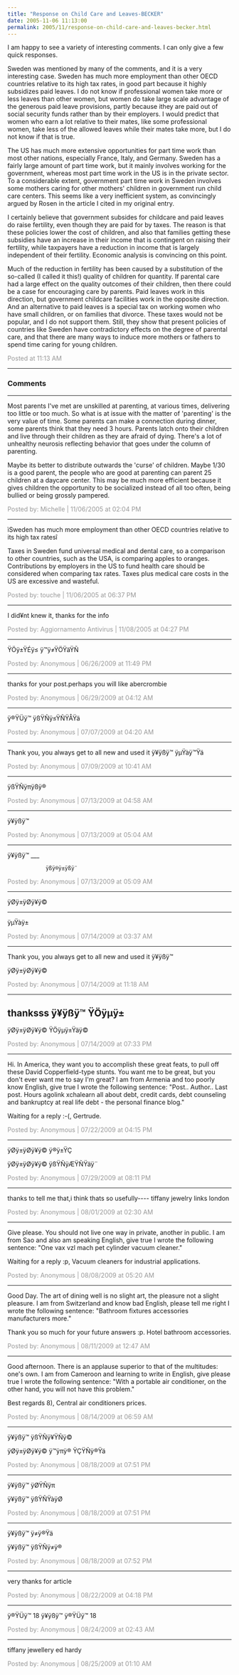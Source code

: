 ```yaml
---
title: "Response on Child Care and Leaves-BECKER"
date: 2005-11-06 11:13:00
permalink: 2005/11/response-on-child-care-and-leaves-becker.html
---
```

I am happy to see a variety of interesting comments. I can only give a few quick responses.

Sweden was mentioned by many of the comments, and it is a very interesting case. Sweden has much more employment than other OECD countries relative to its high tax rates, in good part because it highly subsidizes paid leaves. I do not know if professional women take more or less leaves than other women, but women do take large scale advantage of the generous paid leave provisions, partly because ithey are paid out of social security funds rather than by their employers. I would predict that women who earn a lot relative to their mates, like some professional women, take less of the allowed leaves while their mates take more, but I do not know if that is true.

The US has much more extensive opportunities for part time work than most other nations, especially France, Italy, and Germany. Sweden has a fairly large amount of part time work, but it mainly involves working for the government, whereas most part time work in the US is in the private sector. To a considerable extent, government part time work in Sweden involves some mothers caring for other mothers' children in government run child care centers. This seems like a very inefficient system, as convincingly argued by Rosen in the article I cited in my original entry. 

I certainly believe that government subsides for childcare and paid leaves do raise fertility, even though they are paid for by taxes. The reason is that these policies lower the cost of children, and also that families getting these subsidies have an increase in their income that is contingent on raising their fertility, while taxpayers have a reduction in income that is largely independent of their fertility. Economic analysis is convincing on this point.

Much of the reduction in fertility has been caused by a substitution of the so-called (I called it this!) quality of children for quantity. If parental care had a large effect on the quality outcomes of their children, then there could be a case for encouraging care by parents. Paid leaves work in this direction, but government childcare facilities work in the opposite direction. And an alternative to paid leaves is a special tax on working women who have small children, or on families that divorce. These taxes would not be popular, and I do not support them. Still, they show that present policies of countries like Sweden have contradictory effects on the degree of parental care, and that there are many ways to induce more mothers or fathers to spend time caring for young children.

<span style="color:#999">Posted at 11:13 AM</span>

<!-- more -->

---

### Comments

---

Most parents I've met are unskilled at parenting, at various times, delivering too little or too much.  So what is at issue with the matter of 'parenting' is the very value of time.  Some parents can make a connection during dinner, some parents think that they need 3 hours.  Parents latch onto their children and live through their children as they are afraid of dying.  There's a lot of unhealthy neurosis reflecting behavior that goes under the column of parenting. 

Maybe its better to distribute outwards the 'curse' of children.  Maybe 1/30 is a good parent, the people who are good at parenting can parent 25 children at a daycare center.  This may be much more efficient because it gives children the opportunity to be socialized instead of all too often, being bullied or being grossly pampered.

<span style="color:#999">Posted by: Michelle | 11/06/2005 at 02:04 PM</span>

---

ìSweden has much more employment than other OECD countries relative to its high tax ratesî

Taxes in Sweden fund universal medical and dental care, so a comparison to other countries, such as the USA, is comparing apples to oranges. Contributions by employers in the US to fund health care should be considered when comparing tax rates. Taxes plus medical care costs in the US are excessive and wasteful.

<span style="color:#999">Posted by: touche | 11/06/2005 at 06:37 PM</span>

---

I did¥nt knew it, thanks for the info

<span style="color:#999">Posted by: Aggiornamento Antivirus | 11/08/2005 at 04:27 PM</span>

---

ŸÖÿ±ŸÉÿ≤ ÿ™ÿ≠ŸÖŸäŸÑ

<span style="color:#999">Posted by: Anonymous | 06/26/2009 at 11:49 PM</span>

---

thanks for your post.perhaps you will like abercrombie

<span style="color:#999">Posted by: Anonymous | 06/29/2009 at 04:12 AM</span>

---

ÿ®ŸÜÿ™ ÿßŸÑÿ≤ŸÑŸÅŸä

<span style="color:#999">Posted by: Anonymous | 07/07/2009 at 04:20 AM</span>

---

Thank you, you always get to all new and used it 
ÿ¥ÿßÿ™ ÿµŸàÿ™Ÿä

<span style="color:#999">Posted by: Anonymous | 07/09/2009 at 10:41 AM</span>

---

ÿßŸÑÿπÿßÿ®

<span style="color:#999">Posted by: Anonymous | 07/13/2009 at 04:58 AM</span>

---

ÿ¥ÿßÿ™

<span style="color:#999">Posted by: Anonymous | 07/13/2009 at 05:04 AM</span>

---

ÿ¥ÿßÿ™
				___

				ÿßÿ®ÿ±ÿßÿ¨


<span style="color:#999">Posted by: Anonymous | 07/13/2009 at 05:09 AM</span>

---

ÿØÿ±ÿØÿ¥ÿ©
___
ÿµŸàÿ±

<span style="color:#999">Posted by: Anonymous | 07/14/2009 at 03:37 AM</span>

---

Thank you, you always get to all new and used it 
ÿ¥ÿßÿ™ 

ÿØÿ±ÿØÿ¥ÿ©

<span style="color:#999">Posted by: Anonymous | 07/14/2009 at 11:18 AM</span>

---

thanksss
ÿ¥ÿßÿ™ ŸÖÿµÿ±
--
ÿØÿ±ÿØÿ¥ÿ© ŸÖÿµÿ±Ÿäÿ©

<span style="color:#999">Posted by: Anonymous | 07/14/2009 at 07:33 PM</span>

---

Hi. In America, they want you to accomplish these great feats, to pull off these David Copperfield-type stunts. You want me to be great, but you don't ever want me to say I'm great?
I am from Armenia and too poorly know English, give true I wrote the following sentence: "Post.. Author.. Last post. Hours agolink xchalearn all about debt, credit cards, debt counseling and bankruptcy at real life debt - the personal finance blog."

Waiting for a reply :-(, Gertrude.

<span style="color:#999">Posted by: Anonymous | 07/22/2009 at 04:15 PM</span>

---

ÿØÿ±ÿØÿ¥ÿ© ÿ®ÿ±ŸÇ 


ÿØÿ±ÿØÿ¥ÿ© ÿßŸÑÿÆŸÑŸäÿ¨

<span style="color:#999">Posted by: Anonymous | 07/29/2009 at 08:11 PM</span>

---

thanks to tell me that,i think thats so usefully----
tiffany jewelry 
links london

<span style="color:#999">Posted by: Anonymous | 08/01/2009 at 02:30 AM</span>

---

Give please. You should not live one way in private, another in public.
I am from Sao and also am speaking English, give true I wrote the following sentence: "One vax vzl mach pet cylinder vacuum cleaner."

Waiting for a reply :p, Vacuum cleaners for industrial applications.

<span style="color:#999">Posted by: Anonymous | 08/08/2009 at 05:20 AM</span>

---

Good Day. The art of dining well is no slight art, the pleasure not a slight pleasure.
I am from Switzerland and know bad English, please tell me right I wrote the following sentence: "Bathroom fixtures accessories manufacturers more."

Thank you so much for your future answers :p.  Hotel bathroom accessories.

<span style="color:#999">Posted by: Anonymous | 08/11/2009 at 12:47 AM</span>

---

Good afternoon. There is an applause superior to that of the multitudes: one's own.
I am from Cameroon and learning to write in English, give please true I wrote the following sentence: "With a portable air conditioner, on the other hand, you will not have this problem."

Best regards 8), Central air conditioners prices.

<span style="color:#999">Posted by: Anonymous | 08/14/2009 at 06:59 AM</span>

---

ÿ¥ÿßÿ™ ÿßŸÑÿ¥ŸÑÿ© 


ÿØÿ±ÿØÿ¥ÿ© ÿ™ÿπÿ® ŸÇŸÑÿ®Ÿä

<span style="color:#999">Posted by: Anonymous | 08/18/2009 at 07:51 PM</span>

---

ÿ¥ÿßÿ™ ÿØŸÑÿπ 


ÿ¥ÿßÿ™ ÿßŸÑŸàÿØ

<span style="color:#999">Posted by: Anonymous | 08/18/2009 at 07:51 PM</span>

---

ÿ¥ÿßÿ™ ÿ≠ÿ®Ÿä 


ÿ¥ÿßÿ™ ÿßŸÑÿ≠ÿ®

<span style="color:#999">Posted by: Anonymous | 08/18/2009 at 07:52 PM</span>

---

very thanks for article

<span style="color:#999">Posted by: Anonymous | 08/22/2009 at 04:18 PM</span>

---

ÿ®ŸÜÿ™ 18
ÿ¥ÿßÿ™ ÿ®ŸÜÿ™ 18

<span style="color:#999">Posted by: Anonymous | 08/24/2009 at 02:43 AM</span>

---

tiffany jewellery
ed hardy

<span style="color:#999">Posted by: Anonymous | 08/25/2009 at 01:10 AM</span>
